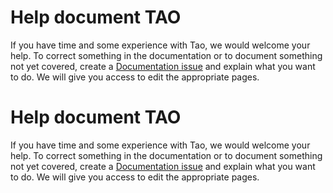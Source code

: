 <!--
created_at: '2010-12-02 16:15:20'
updated_at: '2016-09-13 16:17:28'
authors:
    - 'Dieter Raber'
tags:
    - 'Developer Guide'
-->

Help document TAO
=================

If you have time and some experience with Tao, we would welcome your help. To correct something in the documentation or to document something not yet covered, create a [Documentation issue](http://forge.taotesting.com/projects/tao/issues/new) and explain what you want to do. We will give you access to edit the appropriate pages.

Help document TAO
=================

If you have time and some experience with Tao, we would welcome your help. To correct something in the documentation or to document something not yet covered, create a [Documentation issue](http://forge.taotesting.com/projects/tao/issues/new) and explain what you want to do. We will give you access to edit the appropriate pages.


